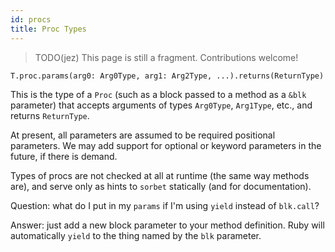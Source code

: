 ```yaml
---
id: procs
title: Proc Types
---
```


> TODO(jez) This page is still a fragment. Contributions welcome!

```
T.proc.params(arg0: Arg0Type, arg1: Arg2Type, ...).returns(ReturnType)
```

This is the type of a `Proc` (such as a block passed to a method as a `&blk`
parameter) that accepts arguments of types `Arg0Type`, `Arg1Type`, etc., and
returns `ReturnType`.

At present, all parameters are assumed to be required positional parameters. We
may add support for optional or keyword parameters in the future, if there is
demand.

Types of procs are not checked at all at runtime (the same way methods are), and
serve only as hints to `sorbet` statically (and for documentation).

Question: what do I put in my `params` if I'm using `yield` instead of
`blk.call`?

Answer: just add a new block parameter to your method definition. Ruby will
automatically `yield` to the thing named by the `blk` parameter.
